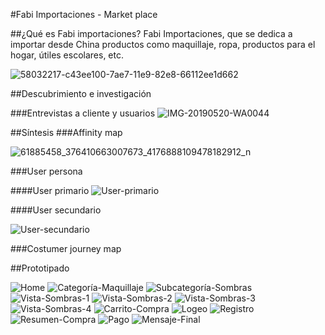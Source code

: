 #Fabi Importaciones - Market place

##¿Qué es Fabi importaciones?
Fabi Importaciones, que se dedica a importar desde China productos como maquillaje, ropa, productos para el hogar, útiles escolares, etc.

![58032217-c43ee100-7ae7-11e9-82e8-66112ee1d662](https://user-images.githubusercontent.com/47751532/63555041-13404c00-c505-11e9-981d-33ed7d3f828e.jpg)


##Descubrimiento e investigación

###Entrevistas a cliente y usuarios
![IMG-20190520-WA0044](https://user-images.githubusercontent.com/47751532/63555069-26531c00-c505-11e9-929b-13afdf951776.jpg)

##Síntesis
###Affinity map

![61885458_376410663007673_4176888109478182912_n](https://user-images.githubusercontent.com/47751532/63555095-3e2aa000-c505-11e9-956e-1053e6269fe7.jpg)

###User persona

####User primario
![User-primario](https://user-images.githubusercontent.com/47751532/63555114-4c78bc00-c505-11e9-9465-cda50566a3d5.jpg)

####User secundario

![User-secundario](https://user-images.githubusercontent.com/47751532/63555116-4c78bc00-c505-11e9-8b5f-e7f6939161e6.jpg)

###Costumer journey map

##Prototipado

![Home](https://user-images.githubusercontent.com/47751532/63554730-0ec76380-c504-11e9-9ca4-bcf1aee87ace.jpg)
![Categoría-Maquillaje](https://user-images.githubusercontent.com/47751532/63554729-0e2ecd00-c504-11e9-8fb3-3655e7e47c81.jpg)
![Subcategoría-Sombras](https://user-images.githubusercontent.com/47751532/63554736-0f5ffa00-c504-11e9-896f-9841f4f808fd.jpg)
![Vista-Sombras-1](https://user-images.githubusercontent.com/47751532/63554737-0f5ffa00-c504-11e9-890f-fa5caecb6195.jpg)
![Vista-Sombras-2](https://user-images.githubusercontent.com/47751532/63554738-0f5ffa00-c504-11e9-9482-686f937f1d2c.jpg)
![Vista-Sombras-3](https://user-images.githubusercontent.com/47751532/63554739-0ff89080-c504-11e9-96c6-4e88ecc51976.jpg)
![Vista-Sombras-4](https://user-images.githubusercontent.com/47751532/63554740-0ff89080-c504-11e9-9bfa-68e5a69b3cc5.jpg)
![Carrito-Compra](https://user-images.githubusercontent.com/47751532/63554728-0e2ecd00-c504-11e9-8534-e92697fba63f.jpg)
![Logeo](https://user-images.githubusercontent.com/47751532/63554731-0ec76380-c504-11e9-91e7-8e525b7398b5.jpg)
![Registro](https://user-images.githubusercontent.com/47751532/63554734-0ec76380-c504-11e9-9e8d-9d1e50374568.jpg)
![Resumen-Compra](https://user-images.githubusercontent.com/47751532/63554735-0f5ffa00-c504-11e9-8feb-931f89169f1f.jpg)
![Pago](https://user-images.githubusercontent.com/47751532/63554733-0ec76380-c504-11e9-8a87-409936c7a6d6.jpg)
![Mensaje-Final](https://user-images.githubusercontent.com/47751532/63554732-0ec76380-c504-11e9-8f2a-e63009b12077.jpg)


